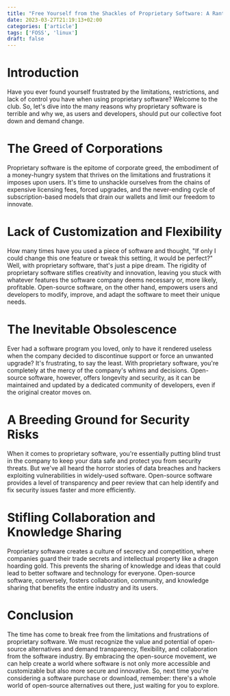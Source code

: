```yaml
---
title: "Free Yourself from the Shackles of Proprietary Software: A Rant"
date: 2023-03-27T21:19:13+02:00
categories: ['article']
tags: ['FOSS', 'linux']
draft: false
---
```


# Introduction

Have you ever found yourself frustrated by the limitations, restrictions, and lack of control you have when using proprietary software? 
Welcome to the club. 
So, let's dive into the many reasons why proprietary software is terrible and why we, as users and developers, should put our collective foot down and demand change.

# The Greed of Corporations

Proprietary software is the epitome of corporate greed, the embodiment of a money-hungry system that thrives on the limitations and frustrations it imposes upon users. 
It's time to unshackle ourselves from the chains of expensive licensing fees, forced upgrades, and the never-ending cycle of subscription-based models that drain our wallets and limit our freedom to innovate.

# Lack of Customization and Flexibility

How many times have you used a piece of software and thought, "If only I could change this one feature or tweak this setting, it would be perfect?" Well, with proprietary software, that's just a pipe dream. 
The rigidity of proprietary software stifles creativity and innovation, leaving you stuck with whatever features the software company deems necessary or, more likely, profitable. 
Open-source software, on the other hand, empowers users and developers to modify, improve, and adapt the software to meet their unique needs.

# The Inevitable Obsolescence

Ever had a software program you loved, only to have it rendered useless when the company decided to discontinue support or force an unwanted upgrade? 
It's frustrating, to say the least. 
With proprietary software, you're completely at the mercy of the company's whims and decisions. 
Open-source software, however, offers longevity and security, as it can be maintained and updated by a dedicated community of developers, even if the original creator moves on.

# A Breeding Ground for Security Risks

When it comes to proprietary software, you're essentially putting blind trust in the company to keep your data safe and protect you from security threats. 
But we've all heard the horror stories of data breaches and hackers exploiting vulnerabilities in widely-used software. 
Open-source software provides a level of transparency and peer review that can help identify and fix security issues faster and more efficiently.

# Stifling Collaboration and Knowledge Sharing

Proprietary software creates a culture of secrecy and competition, where companies guard their trade secrets and intellectual property like a dragon hoarding gold. 
This prevents the sharing of knowledge and ideas that could lead to better software and technology for everyone. 
Open-source software, conversely, fosters collaboration, community, and knowledge sharing that benefits the entire industry and its users.

# Conclusion

The time has come to break free from the limitations and frustrations of proprietary software. 
We must recognize the value and potential of open-source alternatives and demand transparency, flexibility, and collaboration from the software industry. 
By embracing the open-source movement, we can help create a world where software is not only more accessible and customizable but also more secure and innovative. 
So, next time you're considering a software purchase or download, remember: there's a whole world of open-source alternatives out there, just waiting for you to explore.